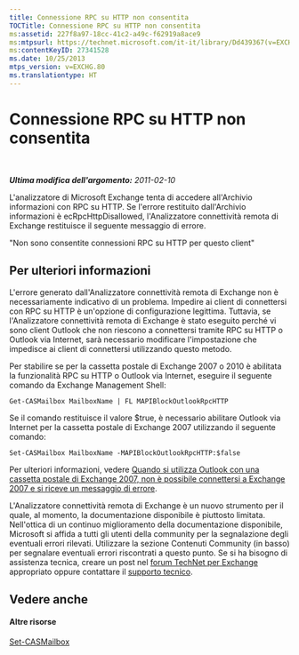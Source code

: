 ```yaml
---
title: Connessione RPC su HTTP non consentita
TOCTitle: Connessione RPC su HTTP non consentita
ms:assetid: 227f8a97-18cc-41c2-a49c-f62919a8ace9
ms:mtpsurl: https://technet.microsoft.com/it-it/library/Dd439367(v=EXCHG.80)
ms:contentKeyID: 27341528
ms.date: 10/25/2013
mtps_version: v=EXCHG.80
ms.translationtype: HT
---
```


# Connessione RPC su HTTP non consentita

 

***Ultima modifica dell'argomento:** 2011-02-10*

L'analizzatore di Microsoft Exchange tenta di accedere all'Archivio informazioni con RPC su HTTP. Se l'errore restituito dall'Archivio informazioni è ecRpcHttpDisallowed, l'Analizzatore connettività remota di Exchange restituisce il seguente messaggio di errore.

"Non sono consentite connessioni RPC su HTTP per questo client"

## Per ulteriori informazioni

L'errore generato dall'Analizzatore connettività remota di Exchange non è necessariamente indicativo di un problema. Impedire ai client di connettersi con RPC su HTTP è un'opzione di configurazione legittima. Tuttavia, se l'Analizzatore connettività remota di Exchange è stato eseguito perché vi sono client Outlook che non riescono a connettersi tramite RPC su HTTP o Outlook via Internet, sarà necessario modificare l'impostazione che impedisce ai client di connettersi utilizzando questo metodo.

Per stabilire se per la cassetta postale di Exchange 2007 o 2010 è abilitata la funzionalità RPC su HTTP o Outlook via Internet, eseguire il seguente comando da Exchange Management Shell:

`Get-CASMailbox MailboxName | FL MAPIBlockOutlookRpcHTTP`

Se il comando restituisce il valore $true, è necessario abilitare Outlook via Internet per la cassetta postale di Exchange 2007 utilizzando il seguente comando:

`Set-CASMailbox MailboxName -MAPIBlockOutlookRpcHTTP:$false  `

Per ulteriori informazioni, vedere [Quando si utilizza Outlook con una cassetta postale di Exchange 2007, non è possibile connettersi a Exchange 2007 e si riceve un messaggio di errore](http://go.microsoft.com/fwlink/?linkid=100100).

L'Analizzatore connettività remota di Exchange è un nuovo strumento per il quale, al momento, la documentazione disponibile è piuttosto limitata. Nell'ottica di un continuo miglioramento della documentazione disponibile, Microsoft si affida a tutti gli utenti della community per la segnalazione degli eventuali errori rilevati. Utilizzare la sezione Contenuti Community (in basso) per segnalare eventuali errori riscontrati a questo punto. Se si ha bisogno di assistenza tecnica, creare un post nel [forum TechNet per Exchange](http://go.microsoft.com/fwlink/?linkid=73420) appropriato oppure contattare il [supporto tecnico](http://go.microsoft.com/fwlink/?linkid=8158).

## Vedere anche

#### Altre risorse

[Set-CASMailbox](http://technet.microsoft.com/it-it/library/bb125264.aspx)

